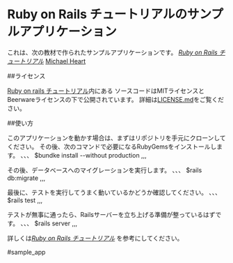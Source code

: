 # Ruby on Rails チュートリアルのサンプルアプリケーション

これは、次の教材で作られたサンプルアプリケーションです。
[*Ruby on Rails チュートリアル*](https://railstutorial.jp/)
[Michael Heart](https://www.michaelhartl.com)

##ライセンス

[Ruby on rails チュートリアル](https://railstutorial.jp/)内にある
ソースコードはMITライセンスとBeerwareライセンスの下で公開されています。
詳細は[LICENSE.md](LICENSE.md)をご覧ください。

##使い方

このアプリケーションを動かす場合は、まずはリポジトリを手元にクローンしてください。
その後、次のコマンドで必要になるRubyGemsをインストールします。
、、、
$bundke install --without production
,,,

その後、データベースへのマイグレーションを実行します。
、、、
$rails db:migrate
,,,

最後に、テストを実行してうまく動いているかどうか確認してください。
、、、
$rails test
,,,

テストが無事に通ったら、Railsサーバーを立ち上げる準備が整っているはずです。
、、、
$rails server
,,,

詳しくは[*Ruby on Rails チュートリアル*](https://railstutorial.jp/)
を参考にしてください。


#sample_app
